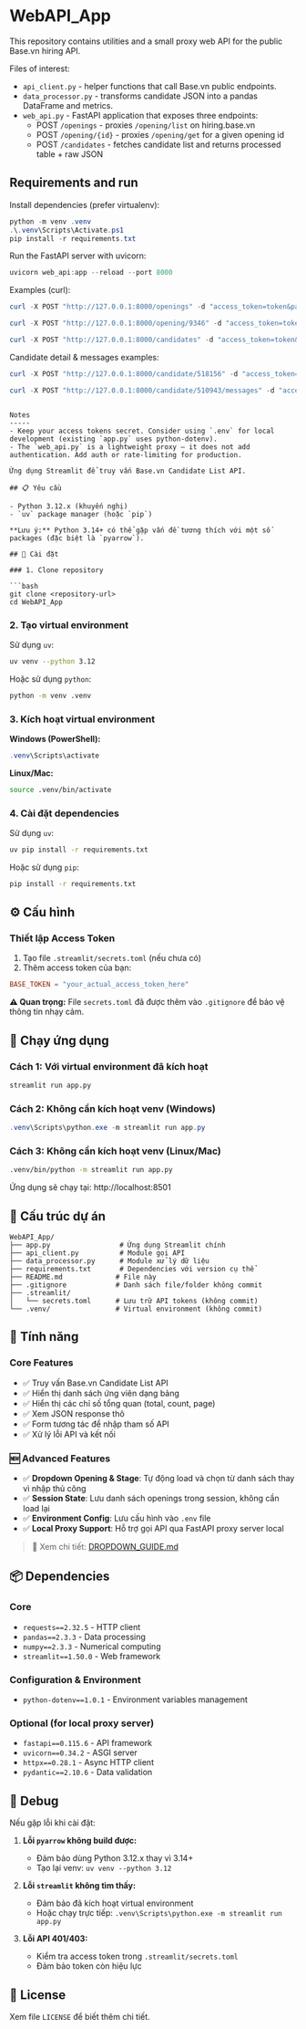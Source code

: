# WebAPI_App

This repository contains utilities and a small proxy web API for the public Base.vn hiring API.

Files of interest:

- `api_client.py` - helper functions that call Base.vn public endpoints.
- `data_processor.py` - transforms candidate JSON into a pandas DataFrame and metrics.
- `web_api.py` - FastAPI application that exposes three endpoints:
	- POST `/openings` - proxies `/opening/list` on hiring.base.vn
	- POST `/opening/{id}` - proxies `/opening/get` for a given opening id
	- POST `/candidates` - fetches candidate list and returns processed table + raw JSON

Requirements and run
--------------------

Install dependencies (prefer virtualenv):

```powershell
python -m venv .venv
.\.venv\Scripts\Activate.ps1
pip install -r requirements.txt
```

Run the FastAPI server with uvicorn:

```powershell
uvicorn web_api:app --reload --port 8000
```

Examples (curl):

```powershell
curl -X POST "http://127.0.0.1:8000/openings" -d "access_token=token&page=1&num_per_page=50&order_by=starred"

curl -X POST "http://127.0.0.1:8000/opening/9346" -d "access_token=token"

curl -X POST "http://127.0.0.1:8000/candidates" -d "access_token=token&opening_id=9346&page=1&num_per_page=50&stage=75440"
```

Candidate detail & messages examples:

```powershell
curl -X POST "http://127.0.0.1:8000/candidate/518156" -d "access_token=token"

curl -X POST "http://127.0.0.1:8000/candidate/510943/messages" -d "access_token=token"
```
```

Notes
-----
- Keep your access tokens secret. Consider using `.env` for local development (existing `app.py` uses python-dotenv).
- The `web_api.py` is a lightweight proxy — it does not add authentication. Add auth or rate-limiting for production.

Ứng dụng Streamlit để truy vấn Base.vn Candidate List API.

## 📋 Yêu cầu

- Python 3.12.x (khuyến nghị)
- `uv` package manager (hoặc `pip`)

**Lưu ý:** Python 3.14+ có thể gặp vấn đề tương thích với một số packages (đặc biệt là `pyarrow`).

## 🚀 Cài đặt

### 1. Clone repository

```bash
git clone <repository-url>
cd WebAPI_App
```

### 2. Tạo virtual environment

Sử dụng `uv`:
```bash
uv venv --python 3.12
```

Hoặc sử dụng `python`:
```bash
python -m venv .venv
```

### 3. Kích hoạt virtual environment

**Windows (PowerShell):**
```powershell
.venv\Scripts\activate
```

**Linux/Mac:**
```bash
source .venv/bin/activate
```

### 4. Cài đặt dependencies

Sử dụng `uv`:
```bash
uv pip install -r requirements.txt
```

Hoặc sử dụng `pip`:
```bash
pip install -r requirements.txt
```

## ⚙️ Cấu hình

### Thiết lập Access Token

1. Tạo file `.streamlit/secrets.toml` (nếu chưa có)
2. Thêm access token của bạn:

```toml
BASE_TOKEN = "your_actual_access_token_here"
```

**⚠️ Quan trọng:** File `secrets.toml` đã được thêm vào `.gitignore` để bảo vệ thông tin nhạy cảm.

## 🎯 Chạy ứng dụng

### Cách 1: Với virtual environment đã kích hoạt

```bash
streamlit run app.py
```

### Cách 2: Không cần kích hoạt venv (Windows)

```powershell
.venv\Scripts\python.exe -m streamlit run app.py
```

### Cách 3: Không cần kích hoạt venv (Linux/Mac)

```bash
.venv/bin/python -m streamlit run app.py
```

Ứng dụng sẽ chạy tại: http://localhost:8501

## 📂 Cấu trúc dự án

```
WebAPI_App/
├── app.py                 # Ứng dụng Streamlit chính
├── api_client.py          # Module gọi API
├── data_processor.py      # Module xử lý dữ liệu
├── requirements.txt       # Dependencies với version cụ thể
├── README.md             # File này
├── .gitignore            # Danh sách file/folder không commit
├── .streamlit/
│   └── secrets.toml      # Lưu trữ API tokens (không commit)
└── .venv/                # Virtual environment (không commit)
```

## 🔧 Tính năng

### Core Features
- ✅ Truy vấn Base.vn Candidate List API
- ✅ Hiển thị danh sách ứng viên dạng bảng
- ✅ Hiển thị các chỉ số tổng quan (total, count, page)
- ✅ Xem JSON response thô
- ✅ Form tương tác để nhập tham số API
- ✅ Xử lý lỗi API và kết nối

### 🆕 Advanced Features
- ✅ **Dropdown Opening & Stage**: Tự động load và chọn từ danh sách thay vì nhập thủ công
- ✅ **Session State**: Lưu danh sách openings trong session, không cần load lại
- ✅ **Environment Config**: Lưu cấu hình vào `.env` file
- ✅ **Local Proxy Support**: Hỗ trợ gọi API qua FastAPI proxy server local

> 📖 Xem chi tiết: [DROPDOWN_GUIDE.md](DROPDOWN_GUIDE.md)

## 📦 Dependencies

### Core
- `requests==2.32.5` - HTTP client
- `pandas==2.3.3` - Data processing
- `numpy==2.3.3` - Numerical computing
- `streamlit==1.50.0` - Web framework

### Configuration & Environment
- `python-dotenv==1.0.1` - Environment variables management

### Optional (for local proxy server)
- `fastapi==0.115.6` - API framework
- `uvicorn==0.34.2` - ASGI server
- `httpx==0.28.1` - Async HTTP client
- `pydantic==2.10.6` - Data validation

## 🐛 Debug

Nếu gặp lỗi khi cài đặt:

1. **Lỗi `pyarrow` không build được:**
   - Đảm bảo dùng Python 3.12.x thay vì 3.14+
   - Tạo lại venv: `uv venv --python 3.12`

2. **Lỗi `streamlit` không tìm thấy:**
   - Đảm bảo đã kích hoạt virtual environment
   - Hoặc chạy trực tiếp: `.venv\Scripts\python.exe -m streamlit run app.py`

3. **Lỗi API 401/403:**
   - Kiểm tra access token trong `.streamlit/secrets.toml`
   - Đảm bảo token còn hiệu lực

## 📝 License

Xem file `LICENSE` để biết thêm chi tiết.
```
